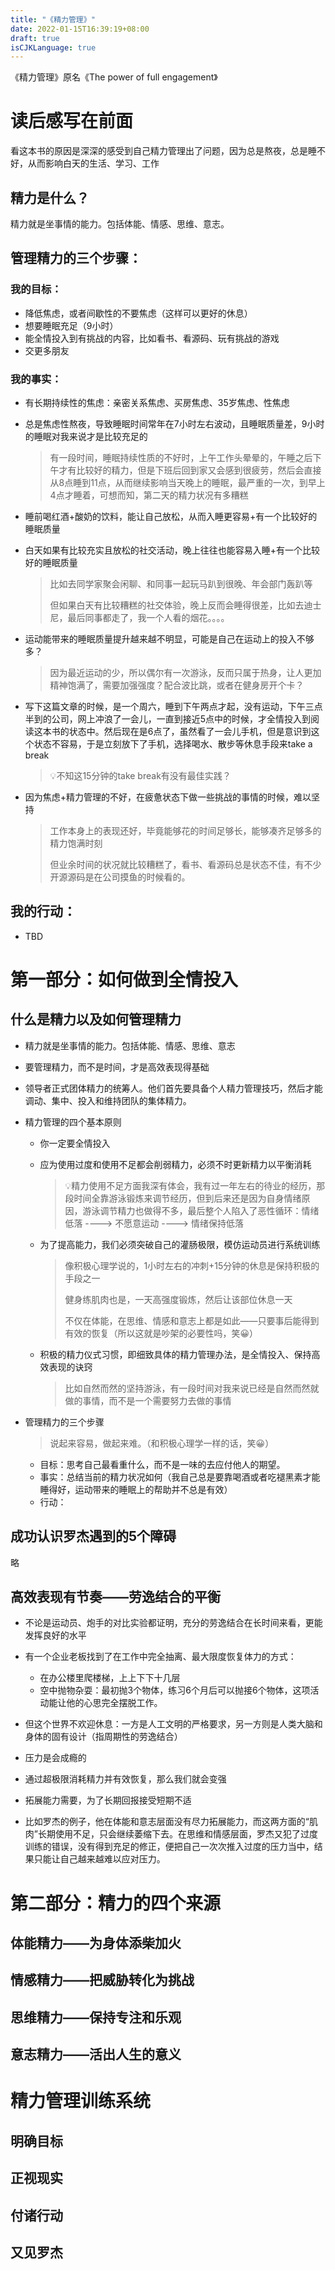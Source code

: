 ```yaml
---
title: "《精力管理》"
date: 2022-01-15T16:39:19+08:00
draft: true
isCJKLanguage: true
---
```


《精力管理》原名《The power of full engagement》

# 读后感写在前面

看这本书的原因是深深的感受到自己精力管理出了问题，因为总是熬夜，总是睡不好，从而影响白天的生活、学习、工作

## 精力是什么？

精力就是坐事情的能力。包括体能、情感、思维、意志。

## 管理精力的三个步骤：

### 我的目标：

- 降低焦虑，或者间歇性的不要焦虑（这样可以更好的休息）
- 想要睡眠充足（9小时）
- 能全情投入到有挑战的内容，比如看书、看源码、玩有挑战的游戏
- 交更多朋友

### 我的事实：

- 有长期持续性的焦虑：亲密关系焦虑、买房焦虑、35岁焦虑、性焦虑

- 总是焦虑性熬夜，导致睡眠时间常年在7小时左右波动，且睡眠质量差，9小时的睡眠对我来说才是比较充足的

  > 有一段时间，睡眠持续性质的不好时，上午工作头晕晕的，午睡之后下午才有比较好的精力，但是下班后回到家又会感到很疲劳，然后会直接从8点睡到11点，从而继续影响当天晚上的睡眠，最严重的一次，到早上4点才睡着，可想而知，第二天的精力状况有多糟糕

- 睡前喝红酒+酸奶的饮料，能让自己放松，从而入睡更容易+有一个比较好的睡眠质量

- 白天如果有比较充实且放松的社交活动，晚上往往也能容易入睡+有一个比较好的睡眠质量

  > 比如去同学家聚会闲聊、和同事一起玩马趴到很晚、年会部门轰趴等
  >
  > 但如果白天有比较糟糕的社交体验，晚上反而会睡得很差，比如去迪士尼，最后同事都走了，我一个人看的烟花。。。。

- 运动能带来的睡眠质量提升越来越不明显，可能是自己在运动上的投入不够多？

  > 因为最近运动的少，所以偶尔有一次游泳，反而只属于热身，让人更加精神饱满了，需要加强强度？配合波比跳，或者在健身房开个卡？

- 写下这篇文章的时候，是一个周六，睡到下午两点才起，没有运动，下午三点半到的公司，网上冲浪了一会儿，一直到接近5点中的时候，才全情投入到阅读这本书的状态中。然后现在是6点了，虽然看了一会儿手机，但是意识到这个状态不容易，于是立刻放下了手机，选择喝水、散步等休息手段来take a break

  > 💡不知这15分钟的take break有没有最佳实践？

- 因为焦虑+精力管理的不好，在疲惫状态下做一些挑战的事情的时候，难以坚持

  > 工作本身上的表现还好，毕竟能够花的时间足够长，能够凑齐足够多的精力饱满时刻
  >
  > 但业余时间的状况就比较糟糕了，看书、看源码总是状态不佳，有不少开源源码是在公司摸鱼的时候看的。

## 我的行动：

- TBD



# 第一部分：如何做到全情投入

## 什么是精力以及如何管理精力

- 精力就是坐事情的能力。包括体能、情感、思维、意志

- 要管理精力，而不是时间，才是高效表现得基础

- 领导者正式团体精力的统筹人。他们首先要具备个人精力管理技巧，然后才能调动、集中、投入和维持团队的集体精力。

- 精力管理的四个基本原则

  - 你一定要全情投入

  - 应为使用过度和使用不足都会削弱精力，必须不时更新精力以平衡消耗

    > 💡精力使用不足方面我深有体会，我有过一年左右的待业的经历，那段时间全靠游泳锻炼来调节经历，但到后来还是因为自身情绪原因，游泳调节精力也做得不多，最后整个人陷入了恶性循环：情绪低落 ----> 不愿意运动 ----> 情绪保持低落

  - 为了提高能力，我们必须突破自己的灌肠极限，模仿运动员进行系统训练

    > 像积极心理学说的，1小时左右的冲刺+15分钟的休息是保持积极的手段之一
    >
    > 健身练肌肉也是，一天高强度锻炼，然后让该部位休息一天
    >
    > 不仅在体能，在思维、情感和意志上都是如此——只要事后能得到有效的恢复（所以这就是吵架的必要性吗，笑😀）

  - 积极的精力仪式习惯，即细致具体的精力管理办法，是全情投入、保持高效表现的诀窍

    > 比如自然而然的坚持游泳，有一段时间对我来说已经是自然而然就做的事情，而不是一个需要努力去做的事情

- 管理精力的三个步骤

  > 说起来容易，做起来难。（和积极心理学一样的话，笑😀）

  - 目标：思考自己最看重什么，而不是一味的去应付他人的期望。
  - 事实：总结当前的精力状况如何（我自己总是要靠喝酒或者吃褪黑素才能睡得好，运动带来的睡眠上的帮助并不总是有效）
  - 行动：

## 成功认识罗杰遇到的5个障碍

略



## 高效表现有节奏——劳逸结合的平衡

- 不论是运动员、炮手的对比实验都证明，充分的劳逸结合在长时间来看，更能发挥良好的水平

- 有一个企业老板找到了在工作中完全抽离、最大限度恢复体力的方式：
  - 在办公楼里爬楼梯，上上下下十几层
  - 空中抛物杂耍：最初抛3个物体，练习6个月后可以抛接6个物体，这项活动能让他的心思完全摆脱工作。
- 但这个世界不欢迎休息：一方是人工文明的严格要求，另一方则是人类大脑和身体的固有设计（指周期性的劳逸结合）
- 压力是会成瘾的
- 通过超极限消耗精力并有效恢复，那么我们就会变强
- 拓展能力需要，为了长期回报接受短期不适
- 比如罗杰的例子，他在体能和意志层面没有尽力拓展能力，而这两方面的“肌肉”长期使用不足，只会继续萎缩下去。在思维和情感层面，罗杰又犯了过度训练的错误，没有得到充足的修正，便把自己一次次推入过度的压力当中，结果只能让自己越来越难以应对压力。



# 第二部分：精力的四个来源

## 体能精力——为身体添柴加火

## 情感精力——把威胁转化为挑战

## 思维精力——保持专注和乐观

## 意志精力——活出人生的意义

# 精力管理训练系统

## 明确目标

## 正视现实

## 付诸行动

## 又见罗杰